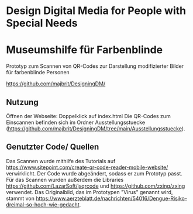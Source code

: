 # Design Digital Media for People with Special Needs
# Museumshilfe für Farbenblinde
Prototyp zum Scannen von QR-Codes zur Darstellung modifizierter Bilder für farbenblinde Personen

https://github.com/majbrit/DesigningDM/

## Nutzung
Öffnen der Webseite: Doppelklick auf index.html
Die QR-Codes zum Einscannen befinden sich im Ordner Ausstellungsstuecke (https://github.com/majbrit/DesigningDM/tree/main/Ausstellungsstuecke).

## Genutzter Code/ Quellen
Das Scannen wurde mithilfe des Tutorials auf https://www.sitepoint.com/create-qr-code-reader-mobile-website/ verwirklicht. Der Code wurde abgeändert, sodass er zum Prototyp passt. Für das Scannen wurden außerdem die Libraries https://github.com/LazarSoft/jsqrcode und https://github.com/zxing/zxing verwendet.
Das Originalbild, das im Prototypen "Virus" genannt wird, stammt von https://www.aerzteblatt.de/nachrichten/54016/Dengue-Risiko-dreimal-so-hoch-wie-gedacht.

